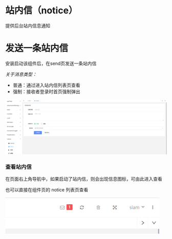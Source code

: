 # 站内信（notice）

提供后台站内信息通知

# 发送一条站内信

安装启动该组件后，在send页发送一条站内信

*关于消息类型：*

- 普通：通过进入站内信列表页查看
- 强制：接收者登录时首页强制弹出

![image-20210511092038111](../../img/image-20210511092038111.png)

### 查看站内信

在页面右上角导航中，如果启动了站内信，则会出现信息图标，可由此进入查看

也可以直接在组件页的 notice 列表页查看

![image-20210511092436584](../../img/image-20210511092436584.png)